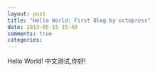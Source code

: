 ```yaml
---
layout: post
title: "Hello World: First Blog by octopress"
date: 2013-05-15 15:40
comments: true
categories: 
---
```


Hello World!
中文测试,你好!
